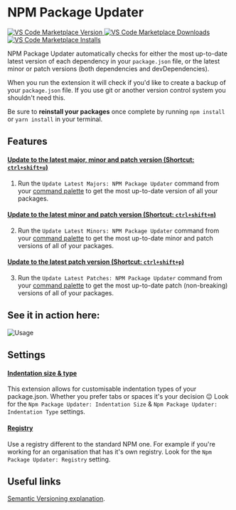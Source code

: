 # NPM Package Updater

<a href="https://marketplace.visualstudio.com/items?itemName=GarthToland.npm-package-updater">
  <img alt="VS Code Marketplace Version" src="https://img.shields.io/vscode-marketplace/v/GarthToland.npm-package-updater.svg?style=flat-square&label=Visual%20Studio%20Code%20Marketplace">
</a>
<a href="https://marketplace.visualstudio.com/items?itemName=GarthToland.npm-package-updater">
  <img alt="VS Code Marketplace Downloads" src="https://img.shields.io/visual-studio-marketplace/d/GarthToland.npm-package-updater">
</a>
<a href="https://marketplace.visualstudio.com/items?itemName=GarthToland.npm-package-updater">
  <img alt="VS Code Marketplace Installs" src="https://img.shields.io/visual-studio-marketplace/i/GarthToland.npm-package-updater">
</a>

NPM Package Updater automatically checks for either the most up-to-date latest version of each dependency in your `package.json` file, or the latest minor or patch versions (both dependencies and devDependencies).

When you run the extension it will check if you'd like to create a backup of your `package.json` file. If you use git or another version control system you shouldn't need this.

Be sure to **reinstall your packages** once complete by running `npm install` or `yarn install` in your terminal.

## Features

#### <ins>Update to the latest **major, minor and patch** version (Shortcut: `ctrl+shift+u`)</ins>

1. Run the `Update Latest Majors: NPM Package Updater` command from your [command palette](https://code.visualstudio.com/docs/getstarted/userinterface#_command-palette) to get the most up-to-date version of all your packages.

#### <ins>Update to the latest **minor and patch** version (Shortcut: `ctrl+shift+m`)</ins>

2. Run the `Update Latest Minors: NPM Package Updater` command from your [command palette](https://code.visualstudio.com/docs/getstarted/userinterface#_command-palette) to get the most up-to-date minor and patch versions of all of your packages.

#### <ins>Update to the latest **patch** version (Shortcut: `ctrl+shift+p`)</ins>

3. Run the `Update Latest Patches: NPM Package Updater` command from your [command palette](https://code.visualstudio.com/docs/getstarted/userinterface#_command-palette) to get the most up-to-date patch (non-breaking) versions of all of your packages.

## See it in action here:

![Usage](https://i.imgur.com/1AiMd5Z.gif)

## Settings

#### <ins>Indentation size & type</ins>

This extension allows for customisable indentation types of your package.json. Whether you prefer tabs or spaces it's your decision 😉 Look for the `Npm Package Updater: Indentation Size` & `Npm Package Updater: Indentation Type` settings.

#### <ins>Registry</ins>

Use a registry different to the standard NPM one. For example if you're working for an organisation that has it's own registry. Look for the `Npm Package Updater: Registry` setting.

## Useful links

[Semantic Versioning explanation](https://docs.npmjs.com/about-semantic-versioning).
